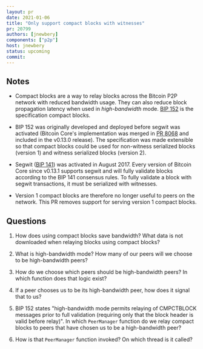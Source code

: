 ```yaml
---
layout: pr
date: 2021-01-06
title: "Only support compact blocks with witnesses"
pr: 20799
authors: [jnewbery]
components: ["p2p"]
host: jnewbery
status: upcoming
commit:
---
```


## Notes

- Compact blocks are a way to relay blocks across the Bitcoin P2P network with
  reduced bandwidth usage. They can also reduce block propagation latency when
  used in _high-bandwidth_ mode. [BIP
  152](https://github.com/bitcoin/bips/blob/master/bip-0152.mediawiki) is the
  specification compact blocks.

- BIP 152 was originally developed and deployed before segwit was activated
  (Bitcoin Core's implementation was merged in [PR
  8068](https://github.com/bitcoin/bitcoin/pull/8068) and included in the v0.13.0
  release). The specification was made extensible so that compact blocks could be
  used for non-witness serialized blocks (version 1) and witness serialized
  blocks (version 2).

- Segwit ([BIP
  141](https://github.com/bitcoin/bips/blob/master/bip-0141.mediawiki)) was
  activated in August 2017. Every version of Bitcoin Core since v0.13.1 supports
  segwit and will fully validate blocks according to the BIP 141 consensus
  rules. To fully validate a block with segwit transactions, it must be
  serialized with witnesses.

- Version 1 compact blocks are therefore no longer useful to peers on the
  network. This PR removes support for serving version 1 compact blocks.

## Questions

1. How does using compact blocks save bandwidth? What data is not downloaded
   when relaying blocks using compact blocks?

2. What is high-bandwidth mode? How many of our peers will we choose to be
   high-bandwidth peers?

3. How do we choose which peers should be high-bandwidth peers? In which
   function does that logic exist?

4. If a peer chooses us to be its high-bandwidth peer, how does it signal
   that to us?

5. BIP 152 states "high-bandwidth mode permits relaying of CMPCTBLOCK messages
   prior to full validation (requiring only that the block header is valid
   before relay)". In which `PeerManager` function do we relay compact blocks
   to peers that have chosen us to be a high-bandwidth peer?

6. How is that `PeerManager` function invoked? On which thread is it called?

<!--
## Meeting Log

{% irc %}
{% endirc %}
-->
